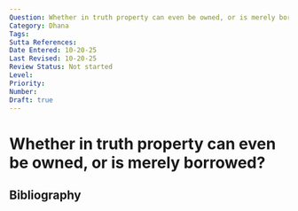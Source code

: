 ```yaml
---
Question: Whether in truth property can even be owned, or is merely borrowed?
Category: Dhana
Tags: 
Sutta References: 
Date Entered: 10-20-25
Last Revised: 10-20-25
Review Status: Not started
Level: 
Priority: 
Number: 
Draft: true
---
```


# Whether in truth property can even be owned, or is merely borrowed?

## Bibliography

<!-- 

Notes:



-->